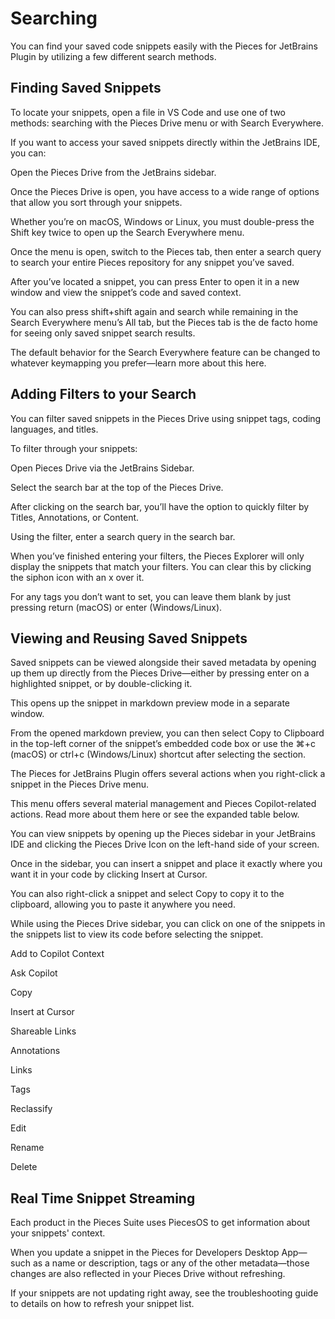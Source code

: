 # Searching

You can find your saved code snippets easily with the Pieces for JetBrains Plugin by utilizing a few different search methods.

## Finding Saved Snippets

To locate your snippets, open a file in VS Code and use one of two methods: searching with the Pieces Drive menu or with Search Everywhere.

If you want to access your saved snippets directly within the JetBrains IDE, you can:

Open the Pieces Drive from the JetBrains sidebar.

Once the Pieces Drive is open, you have access to a wide range of options that allow you sort through your snippets.



Whether you’re on macOS, Windows or Linux, you must double-press the Shift key twice to open up the Search Everywhere menu.



Once the menu is open, switch to the Pieces tab, then enter a search query to search your entire Pieces repository for any snippet you’ve saved.

After you’ve located a snippet, you can press Enter to open it in a new window and view the snippet’s code and saved context.



You can also press shift+shift again and search while remaining in the Search Everywhere menu’s All tab, but the Pieces tab is the de facto home for seeing only saved snippet search results.

The default behavior for the Search Everywhere feature can be changed to whatever keymapping you prefer—learn more about this here.

## Adding Filters to your Search

You can filter saved snippets in the Pieces Drive using snippet tags, coding languages, and titles.

To filter through your snippets:

Open Pieces Drive via the JetBrains Sidebar.

Select the search bar at the top of the Pieces Drive.

After clicking on the search bar, you’ll have the option to quickly filter by Titles, Annotations, or Content.

Using the filter, enter a search query in the search bar.



When you’ve finished entering your filters, the Pieces Explorer will only display the snippets that match your filters. You can clear this by clicking the siphon icon with an x over it.

For any tags you don’t want to set, you can leave them blank by just pressing return (macOS) or enter (Windows/Linux).

## Viewing and Reusing Saved Snippets

Saved snippets can be viewed alongside their saved metadata by opening up them up directly from the Pieces Drive—either by pressing enter on a highlighted snippet, or by double-clicking it.

This opens up the snippet in markdown preview mode in a separate window.



From the opened markdown preview, you can then select Copy to Clipboard in the top-left corner of the snippet’s embedded code box or use the ⌘+c (macOS) or ctrl+c (Windows/Linux) shortcut after selecting the section.

The Pieces for JetBrains Plugin offers several actions when you right-click a snippet in the Pieces Drive menu.



This menu offers several material management and Pieces Copilot-related actions. Read more about them here or see the expanded table below.

You can view snippets by opening up the Pieces sidebar in your JetBrains IDE and clicking the Pieces Drive Icon on the left-hand side of your screen.

Once in the sidebar, you can insert a snippet and place it exactly where you want it in your code by clicking Insert at Cursor.



You can also right-click a snippet and select Copy to copy it to the clipboard, allowing you to paste it anywhere you need.



While using the Pieces Drive sidebar, you can click on one of the snippets in the snippets list to view its code before selecting the snippet.

Add to Copilot Context

Ask Copilot

Copy

Insert at Cursor

Shareable Links

Annotations

Links

Tags

Reclassify

Edit

Rename

Delete

## Real Time Snippet Streaming​

Each product in the Pieces Suite uses PiecesOS to get information about your snippets' context.

When you update a snippet in the Pieces for Developers Desktop App—such as a name or description, tags or any of the other metadata—those changes are also reflected in your Pieces Drive without refreshing.

If your snippets are not updating right away, see the troubleshooting guide to details on how to refresh your snippet list.